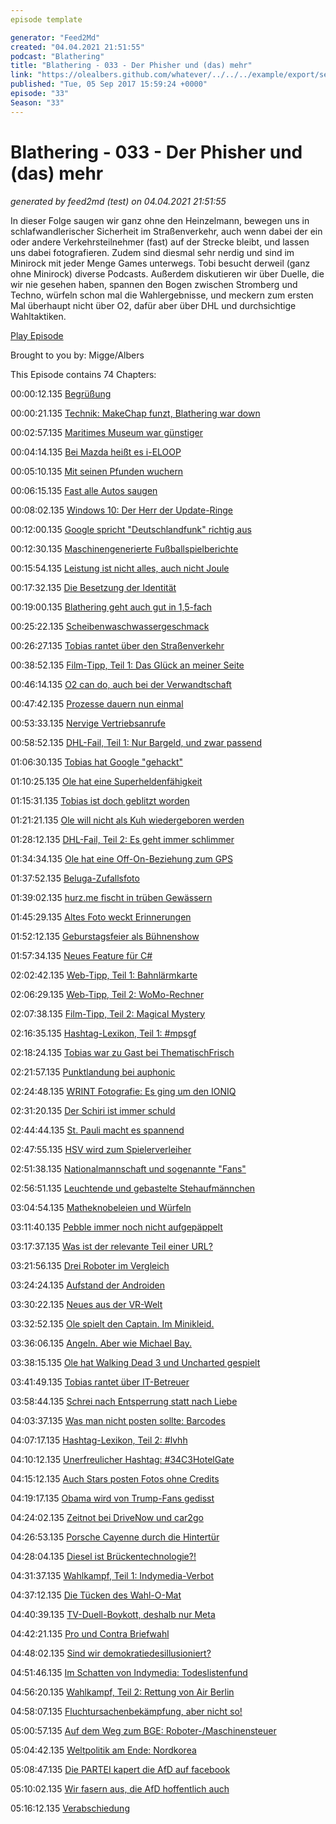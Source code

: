 ```yaml
---
episode template

generator: "Feed2Md"
created: "04.04.2021 21:51:55"
podcast: "Blathering"
title: "Blathering - 033 - Der Phisher und (das) mehr"
link: "https://olealbers.github.com/whatever/../../../example/export/seasons/2/2017/9/Blathering - 033 - Der Phisher und (das) mehr.md"
published: "Tue, 05 Sep 2017 15:59:24 +0000"
episode: "33"
Season: "33"
---
```


# Blathering - 033 - Der Phisher und (das) mehr
_generated by feed2md (test) on 04.04.2021 21:51:55_

In dieser Folge saugen wir ganz ohne den Heinzelmann, bewegen uns in schlafwandlerischer Sicherheit im Straßenverkehr, auch wenn dabei der ein oder andere Verkehrsteilnehmer (fast) auf der Strecke bleibt, und lassen uns dabei fotografieren. Zudem sind diesmal sehr nerdig und sind im Minirock mit jeder Menge Games unterwegs. Tobi besucht derweil (ganz ohne Minirock) diverse Podcasts. Außerdem diskutieren wir über Duelle, die wir nie gesehen haben, spannen den Bogen zwischen Stromberg und Techno, würfeln schon mal die Wahlergebnisse, und meckern zum ersten Mal überhaupt nicht über O2, dafür aber über DHL und durchsichtige Wahltaktiken.

[Play Episode](https://www.blathering.de/podlove/file/318/s/feed/c/mp3/blathering_033.mp3)

Brought to you by: Migge/Albers

This Episode contains 74 Chapters:


00:00:12.135 [Begrüßung]()

00:00:21.135 [Technik: MakeChap funzt, Blathering war down](https://twitter.com/ubernauten/status/903489312313851905)

00:02:57.135 [Maritimes Museum war günstiger](https://de.wikipedia.org/wiki/Internationales_Maritimes_Museum_Hamburg)

00:04:14.135 [Bei Mazda heißt es i-ELOOP](http://www.mazda.com/en/innovation/technology/env/i-eloop/)

00:05:10.135 [Mit seinen Pfunden wuchern](https://de.wiktionary.org/wiki/mit_seinen_Pfunden_wuchern)

00:06:15.135 [Fast alle Autos saugen](https://de.wikipedia.org/wiki/Saugmotor)

00:08:02.135 [Windows 10: Der Herr der Update-Ringe](https://docs.microsoft.com/de-de/windows/deployment/update/waas-deployment-rings-windows-10-updates)

00:12:00.135 [Google spricht "Deutschlandfunk" richtig aus]()

00:12:30.135 [Maschinengenerierte Fußballspielberichte](http://uebermedien.de/19028/die-schreib-maschine-die-aus-daten-fussballberichte-macht/)

00:15:54.135 [Leistung ist nicht alles, auch nicht Joule](https://de.wikipedia.org/wiki/Leistung_(Physik))

00:17:32.135 [Die Besetzung der Identität](http://www.imdb.com/title/tt0309698/fullcredits/)

00:19:00.135 [Blathering geht auch gut in 1,5-fach](https://de.wikipedia.org/wiki/Time-Stretching)

00:25:22.135 [Scheibenwaschwassergeschmack]()

00:26:27.135 [Tobias rantet über den Straßenverkehr](https://de.wikipedia.org/wiki/Radverkehrsanlage#Benutzungspflichtige_Radverkehrsanlagen)

00:38:52.135 [Film-Tipp, Teil 1: Das Glück an meiner Seite](https://de.wikipedia.org/wiki/Das_Gl%C3%BCck_an_meiner_Seite)

00:46:14.135 [O2 can do, auch bei der Verwandtschaft]()

00:47:42.135 [Prozesse dauern nun einmal](https://balsamiq.com/products/mockups/)

00:53:33.135 [Nervige Vertriebsanrufe]()

00:58:52.135 [DHL-Fail, Teil 1: Nur Bargeld, und zwar passend](https://www.dhl.de/de/geschaeftskunden/express.html)

01:06:30.135 [Tobias hat Google "gehackt"]()

01:10:25.135 [Ole hat eine Superheldenfähigkeit](https://www.peek-cloppenburg.de/)

01:15:31.135 [Tobias ist doch geblitzt worden](http://www.einspruch-gegen-poliscanspeed.de/)

01:21:21.135 [Ole will nicht als Kuh wiedergeboren werden](http://www.bayern.by/traditionell-anders/hockdiher-podcast/)

01:28:12.135 [DHL-Fail, Teil 2: Es geht immer schlimmer](http://www.bz-berlin.de/berlin/pankow/dhl-hat-meine-tote-mutter-verschlampt)

01:34:34.135 [Ole hat eine Off-On-Beziehung zum GPS](https://de.wikipedia.org/wiki/Global_Positioning_System)

01:37:52.135 [Beluga-Zufallsfoto]()

01:39:02.135 [hurz.me fischt in trüben Gewässern](http://hurz.me/)

01:45:29.135 [Altes Foto weckt Erinnerungen](https://play.google.com/store/apps/details?id=com.google.android.apps.photos.scanner&hl=de)

01:52:12.135 [Geburstagsfeier als Bühnenshow](https://de.wikipedia.org/wiki/Herzblatt_(Fernsehsendung))

01:57:34.135 [Neues Feature für C#](https://plus.google.com/+OleAlbers/posts/dC16xrm3W8j)

02:02:42.135 [Web-Tipp, Teil 1: Bahnlärmkarte](http://laermkartierung1.eisenbahn-bundesamt.de/mb3/app.php/application/eba)

02:06:29.135 [Web-Tipp, Teil 2: WoMo-Rechner](https://www.womorechner.de/app/#start)

02:07:38.135 [Film-Tipp, Teil 2: Magical Mystery](https://de.wikipedia.org/wiki/Magical_Mystery_oder:_Die_R%C3%BCckkehr_des_Karl_Schmidt_(Film))

02:16:35.135 [Hashtag-Lexikon, Teil 1: #mpsgf](https://www.instagram.com/p/BYniKO0B03e/)

02:18:24.135 [Tobias war zu Gast bei ThematischFrisch](https://thematischfrisch.de/tf012-gordon-skyr-bleu-mein-lieblingsessen-mit-tobias-migge/)

02:21:57.135 [Punktlandung bei auphonic](https://www.tobiasmigge.de/2017/08/29/2read-086-gestern-waren-wir-doch-noch-jung/)

02:24:48.135 [WRINT Fotografie: Es ging um den IONIQ](https://wrint.de/2017/09/03/wr726-laberfotocast/)

02:31:20.135 [Der Schiri ist immer schuld](http://hurz.me/pT)

02:44:44.135 [St. Pauli macht es spannend](http://millerntor.hamburg/2017/08/elf-ecken-sollt-ihr-sein/)

02:47:55.135 [HSV wird zum Spielerverleiher](http://www.sport1.de/transfermarkt/2017/08/transfermarkt-hamburger-sv-verleiht-pierre-michel-lasogga)

02:51:38.135 [Nationalmannschaft und sogenannte "Fans"](http://www.zeit.de/sport/2017-09/nationalmannschaft-nazis-prag-scheiss-dfb)

02:56:51.135 [Leuchtende und gebastelte Stehaufmännchen](https://www.amazon.de/dp/B00I45JHD4/)

03:04:54.135 [Matheknobeleien und Würfeln](http://www.spiel-des-jahres.com/de/machi-koro)

03:11:40.135 [Pebble immer noch nicht aufgepäppelt](https://www.golem.de/news/ionic-fitbit-stellt-smartwatch-mit-vier-tage-akku-vor-1708-129722.html)

03:17:37.135 [Was ist der relevante Teil einer URL?](https://twitter.com/ericlaw/status/900429796240277504)

03:21:56.135 [Drei Roboter im Vergleich](https://www.abendblatt.de/ratgeber/multimedia/article211624323/Im-Test-So-gut-sind-Roboter-als-Lernspielzeug-fuer-Kinder.html)

03:24:24.135 [Aufstand der Androiden](https://www.golem.de/news/detroit-become-human-angespielt-aufstand-der-androiden-1708-129671.html)

03:30:22.135 [Neues aus der VR-Welt](http://www.zdnet.de/88309509/dell-bringt-vr-headset-fuer-350-us-dollar-auf-den-markt/)

03:32:52.135 [Ole spielt den Captain. Im Minikleid.](http://www.spiegel.de/netzwelt/games/star-trek-bridge-crew-im-test-fuer-oculus-rift-psvr-und-htc-vive-a-1149887.html)

03:36:06.135 [Angeln. Aber wie Michael Bay.](http://www.drlima.net/2017/08/was-du-heute-gesehen-haben-musst-der-spektakulaere-trailer-fuer-den-neuen-ps4-angel-simulator/)

03:38:15.135 [Ole hat Walking Dead 3 und Uncharted gespielt](https://de.wikipedia.org/wiki/Uncharted:_The_Nathan_Drake_Collection)

03:41:49.135 [Tobias rantet über IT-Betreuer]()

03:58:44.135 [Schrei nach Entsperrung statt nach Liebe](https://netzpolitik.org/2017/google-sperrt-seite-von-aktion-arschloch/)

04:03:37.135 [Was man nicht posten sollte: Barcodes](https://www.michalspacek.com/post-a-boarding-pass-on-facebook-get-your-account-stolen)

04:07:17.135 [Hashtag-Lexikon, Teil 2: #lvhh](http://www.hamburg.de/landesvertretung/)

04:10:12.135 [Unerfreulicher Hashtag: #34C3HotelGate](http://www.mdr.de/sachsen/leipzig/hotelgau-ccc-leipzig-100.html)

04:15:12.135 [Auch Stars posten Fotos ohne Credits](https://twitter.com/rim_light/status/901057251670183938)

04:19:17.135 [Obama wird von Trump-Fans gedisst](http://elitedaily.com/news/politics/trump-fans-calling-obamas-reaction-katrina-theres-one-major-catch/2057415/)

04:24:02.135 [Zeitnot bei DriveNow und car2go](http://www.tagesspiegel.de/berlin/car2go-und-drive-now-motivieren-zeitbasierte-tarife-zum-rasen/20224314.html)

04:26:53.135 [Porsche Cayenne durch die Hintertür](http://www.t-online.de/finanzen/boerse/news/id_82042850/verkauf-als-reimport-porsche-trickst-beim-zulassungsstopp.html)

04:28:04.135 [Diesel ist Brückentechnologie?!](https://www.motor-talk.de/news/der-dieselmotor-bleibt-erst-einmal-unverzichtbar-t6126881.html)

04:31:37.135 [Wahlkampf, Teil 1: Indymedia-Verbot](https://www.reporter-ohne-grenzen.de/presse/pressemitteilungen/meldung/rechtsstaatlich-fragwuerdiges-verbot/)

04:37:12.135 [Die Tücken des Wahl-O-Mat](https://plus.google.com/+AsozialesNetzwerkSektionMittelrheinOfficial/posts/SJTRpKZtP4P)

04:40:39.135 [TV-Duell-Boykott, deshalb nur Meta](http://www.spiegel.de/politik/deutschland/claus-strunz-internetnutzer-empoert-ueber-tv-duell-moderator-a-1165932.html)

04:42:21.135 [Pro und Contra Briefwahl](https://de.wikipedia.org/wiki/Briefwahl)

04:48:02.135 [Sind wir demokratiedesillusioniert?](https://de.wikipedia.org/wiki/Partei_f%C3%BCr_Arbeit,_Rechtsstaat,_Tierschutz,_Elitenf%C3%B6rderung_und_basisdemokratische_Initiative)

04:51:46.135 [Im Schatten von Indymedia: Todeslistenfund](https://www.svz.de/regionales/mecklenburg-vorpommern/hausdurchsuchung-bei-bewaffneten-rechtsradikalen-id17677346.html)

04:56:20.135 [Wahlkampf, Teil 2: Rettung von Air Berlin](http://www.spiegel.de/politik/deutschland/air-berlin-insolvenz-und-staatskredit-veraendern-den-bundestagswahlkampf-a-1163284.html)

04:58:07.135 [Fluchtursachenbekämpfung, aber nicht so!](http://www.tagesschau.de/kommentar/fluechtlingsgipfel-167.html)

05:00:57.135 [Auf dem Weg zum BGE: Roboter-/Maschinensteuer](http://www.rundschau-online.de/wirtschaft/kollege-roboter-eu-parlament-diskutiert-maschinensteuer-25734092)

05:04:42.135 [Weltpolitik am Ende: Nordkorea](http://www.zeit.de/politik/ausland/2017-08/kim-jong-un-nordkorea-rakete-japan)

05:08:47.135 [Die PARTEI kapert die AfD auf facebook](http://faktenfinder.tagesschau.de/inland/die-partei-afd-facebook-101.html)

05:10:02.135 [Wir fasern aus, die AfD hoffentlich auch](http://www.psycho-talk.de/2016/11/12/psyt027-faktenbasierter-populismus/)

05:16:12.135 [Verabschiedung]()


